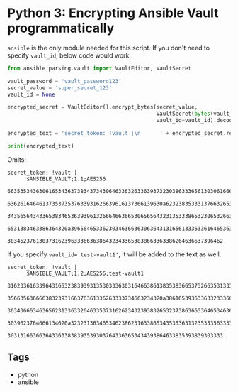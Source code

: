 # Python 3: Encrypting Ansible Vault programmatically

`ansible` is the only module needed for this script.  If you don't need to specify `vault_id`, below code would work.

```python
from ansible.parsing.vault import VaultEditor, VaultSecret

vault_password = 'vault_password123'
secret_value = 'super_secret_123'
vault_id = None

encrypted_secret = VaultEditor().encrypt_bytes(secret_value,
                                               VaultSecret(bytes(vault_password, 'utf-8')),
                                               vault_id=vault_id).decode("utf-8")

encrypted_text = 'secret_token: !vault |\n      ' + encrypted_secret.replace('\n', '\n      ')

print(encrypted_text)
```

Omits: 

```
secret_token: !vault |
      $ANSIBLE_VAULT;1.1;AES256
      66353534363061653436373834373430646336326336393732303863336561303061666366323539
      6362616464613735373537633931626639616137366139630a623238353331376632653039643333
      34356564343365383465363939613266646636653065656432313533386532306532663861353336
      6531383463386364320a396564653362303463663630636431316561333633616465363838303166
      30346237613037316239633366363864323433653838663363386264636637396462
```

If you specify `vault_id='test-vault1'`, it will be added to the text as well.

```
secret_token: !vault |
      $ANSIBLE_VAULT;1.2;AES256;test-vault1
      31623361633964316532383939313530333630316466386138353836653732663531333361613634
      3566356366663832393166376361336263333734663234320a386165393633633233366639396636
      36343666346365623133633264633537316262343239383265323738636633646534636564343830
      3039623764666134620a323231363465346238623163386534353536313235353563333533633363
      30313166366364336338383935393037643363653434393864633835393839303333
```

## Tags

- python
- ansible
